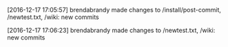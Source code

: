 [2016-12-17 17:05:57] brendabrandy made changes to /install/post-commit, /newtest.txt, /wiki: new commits

[comment]: <> (This is a comment)
[2016-12-17 17:06:23] brendabrandy made changes to /newtest.txt, /wiki: new commits


